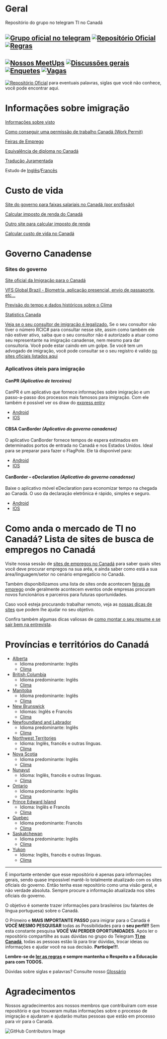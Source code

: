 # Geral

Repositório do grupo no telegram TI no Canadá

[![Grupo oficial no telegram](https://img.shields.io/badge/Telegram-2CA5E0?style=for-the-badge&logo=telegram&logoColor=white&label=Grupo%20Oficial)](https://t.me/tinocanada) [![Repositório Oficial](https://img.shields.io/badge/GitHub-100000?style=for-the-badge&logo=github&logoColor=white&label=Repositório%20Oficial)](https://github.com/ti-no-canada)
[![Regras](https://img.shields.io/badge/Telegram-2CA5E0?style=for-the-badge&logo=telegram&logoColor=white&label=Regras)](https://github.com/ti-no-canada/Geral/blob/master/regras-do-grupo.md)  
---
[![Nossos MeetUps](https://img.shields.io/badge/%F0%9F%95%BAMeetups-Nossos%20meetups%2C%20participe-orange?style=for-the-badge)](https://github.com/ti-no-canada/imigracao-para-o-canada/discussions/categories/meet-up)
[![Discussões gerais](https://img.shields.io/badge/GitHub-181717?style=for-the-badge&logo=github&logoColor=white&label=Discussões)](https://github.com/ti-no-canada/imigracao-para-o-canada/discussions) [![Enquetes](https://img.shields.io/badge/GitHub-181717?style=for-the-badge&logo=github&logoColor=white&label=Enquetes)](https://github.com/ti-no-canada/imigracao-para-o-canada/discussions/categories/enquetes)  [![Vagas](https://img.shields.io/badge/GitHub-181717?style=for-the-badge&logo=github&logoColor=white&label=Vagas)](https://github.com/ti-no-canada/imigracao-para-o-canada/discussions/categories/vagas-no-canad%C3%A1-ou-remota-job)
---


[![Repositório Oficial](https://img.shields.io/badge/GitHub-100000?style=for-the-badge&logo=github&logoColor=white&label=Glossário)](https://github.com/ti-no-canada/imigracao-para-o-canada/blob/master/glossario.md) para eventuais palavras, siglas que você não conhece, você pode encontrar aqui.


# Informações sobre imigração

[Informações sobre visto](https://github.com/ti-no-canada/Geral/blob/master/informacoes-gerais-sobre-visto.md)

[Como conseguir uma permissão de trabalho Canadá (Work Permit)](https://github.com/ti-no-canada/imigracao-para-o-canada/blob/master/Trabalhar%20no%20Canad%C3%A1/work-permit.md)

[Feiras de Emprego](https://github.com/ti-no-canada/imigracao-para-o-canada/blob/master/Trabalhar%20no%20Canadá/feiras-emprego.md)

[Equivalência de diploma no Canadá](https://github.com/ti-no-canada/Geral/blob/master/equivalencia-de-diploma.md)

[Tradução Juramentada](https://github.com/ti-no-canada/Geral/blob/master/traducao-juramentada.md)

Estudo de [Inglês](https://github.com/ti-no-canada/imigracao-para-o-canada/blob/master/Idiomas/Ingles.md)/[Francês](https://github.com/ti-no-canada/imigracao-para-o-canada/blob/master/Idiomas/Frances.md)

# Custo de vida

[Site do governo para faixas salariais no Canadá (por profissão)](https://www.jobbank.gc.ca/explorecareers)

[Calcular imposto de renda do Canadá](https://www.ey.com/ca/en/services/tax/tax-calculators-2018-personal-tax)

[Outro site para calcular imposto de renda](https://neuvoo.ca/tax-calculator/)

[Calcular custo de vida no Canadá](https://www.numbeo.com/cost-of-living/in/Toronto)

# Governo Canadense

### Sites do governo

[Site oficial da Imigração para o Canadá](https://www.canada.ca/en/services/immigration-citizenship.html)

[VFS Global Brazil - Biometria, aplicação presencial, envio de passaporte, etc...](https://www.vfsglobal.ca/canada/brazil/index.html)

[Previsão do tempo e dados históricos sobre o Clima](https://weather.gc.ca/canada_e.html)

[Statistics Canada](https://www.statcan.gc.ca/eng/start)

[Veja se o seu consultor de imigração é legalizado.](https://iccrc-crcic.ca/find-a-professional/) Se o seu consultor não tiver o número RCIC# para consultar nesse site, assim como também ele não estiver ativo, saiba que o seu consultor não é autorizado a atuar como seu representante na imigração canadense, nem mesmo para dar consultoria. Você pode estar caindo em um golpe. Se você tem um advogado de imigração, você pode consultar se o seu registro é valido [no sites oficiais listados aqui](https://www.canada.ca/en/immigration-refugees-citizenship/services/immigration-citizenship-representative/choose/authorized.html#law-societies)

### Aplicativos úteis para imigração

#### CanPR _(Aplicativo de terceiros)_

CanPR é um aplicativo que fornece informações sobre imigração e um passo-a-passo dos processos mais famosos para imigração. Com ele também é possível ver os draw do [express entry](https://github.com/ti-no-canada/imigracao-para-o-canada/blob/master/informacoes-gerais-sobre-visto.md#o-que-é-express-entry)

- [Android](https://play.google.com/store/apps/details?id=maaz.canpr.myapplication&hl=en_CA)
- [IOS](https://apps.apple.com/ca/app/canpr/id1447024170)

#### CBSA CanBorder _(Aplicativo do governo canadense)_

O aplicativo CanBorder fornece tempos de espera estimados em determinados portos de entrada no Canadá e nos Estados Unidos. Ideal para se preparar para fazer o FlagPole. Ele tá disponível para:

- [Android](https://play.google.com/store/apps/details?id=ca.gc.cbsa.canborder.bwt&hl=en_CA)
- [IOS](https://apps.apple.com/ca/app/cbsa-canborder/id1110491634)

#### CanBorder – eDeclaration _(Aplicativo do governo canadense)_

Baixe o aplicativo móvel eDeclaration para economizar tempo na chegada ao Canadá. O uso da declaração eletrônica é rápido, simples e seguro.

- [Android](https://play.google.com/store/apps/details?id=ca.gc.cbsa.edeclaration&hl=en_CA)
- [IOS](https://apps.apple.com/ca/app/canborder-edeclaration/id1209044444)

# Como anda o mercado de TI no Canadá? Lista de sites de busca de empregos no Canadá

Visite nossa sessão de [sites de empregos no Canadá](https://github.com/ti-no-canada/imigracao-para-o-canada/blob/master/Trabalhar%20no%20Canadá/sites-de-emprego.md) para saber quais sites você deve procurar empregos na sua aréa, e ainda saber como está a sua área/linguagem/setor no cenário empregatício no Canadá.

Também disponibilizamos uma lista de sites onde acontecem [feiras de emprego](https://github.com/ti-no-canada/imigracao-para-o-canada/blob/master/Trabalhar%20no%20Canadá/feiras-emprego.md) onde geralmente acontecem eventos onde empresas procuram novos funcionários e parceiros para futuras oportunidades.

Caso você esteja procurando trabalhar remoto, veja as [nossas dicas de sites](https://github.com/ti-no-canada/imigracao-para-o-canada/blob/master/Trabalhar%20no%20Canadá/trabalho-remoto.md) que podem lhe ajudar no seu objetivo.

Confira também algumas dicas valiosas de [como montar o seu resume e se sair bem na entrevista](https://github.com/ti-no-canada/imigracao-para-o-canada/blob/master/Trabalhar%20no%20Canad%C3%A1/Entrevistas-de-emprego.md).

# Províncias e territórios do Canadá

- [Alberta](https://en.wikipedia.org/wiki/Alberta)
  - Idioma predominante: Inglês
  - [Clima](https://www.currentresults.com/Weather/Canada/Alberta/average-alberta-weather.php)
- [British Columbia](https://en.wikipedia.org/wiki/British_Columbia)
  - Idioma predominante: Inglês
  - [Clima](https://www.currentresults.com/Weather/Canada/British-Columbia/average-british-columbia-weather.php)
- [Manitoba](https://en.wikipedia.org/wiki/Manitoba)
  - Idioma predominante: Inglês
  - [Clima](https://www.currentresults.com/Weather/Canada/Manitoba/average-manitoba-weather.php)
- [New Brunswick](https://en.wikipedia.org/wiki/New_Brunswick)
  - Idiomas: Inglês e Francês
  - [Clima](https://www.currentresults.com/Weather/Canada/New-Brunswick/average-new-brunswick-weather.php)
- [Newfoundland and Labrador](https://en.wikipedia.org/wiki/Newfoundland_and_Labrador)
  - Idioma predominante: Inglês
  - [Clima](https://www.currentresults.com/Weather/Canada/Newfoundland-Labrador/average-newfoundland-labrador-weather.php)
- [Northwest Territories](https://en.wikipedia.org/wiki/Northwest_Territories)
  - Idioma: Inglês, francês e outras línguas.
  - [Clima](https://www.currentresults.com/Weather/Canada/Northwest-Territories/average-northwest-territories-weather.php)
- [Nova Scotia](https://en.wikipedia.org/wiki/Nova_Scotia)
  - Idioma predominante: Inglês
  - [Clima](https://www.currentresults.com/Weather/Canada/Nova-Scotia/average-nova-scotia-weather.php)
- [Nunavut](https://en.wikipedia.org/wiki/Nunavut)
  - Idioma: Inglês, francês e outras línguas.
  - [Clima](https://www.currentresults.com/Weather/Canada/Nunavut/average-nunavut-weather.php)
- [Ontario](https://en.wikipedia.org/wiki/Ontario)
  - Idioma predominante: Inglês
  - [Clima](https://www.currentresults.com/Weather/Canada/Ontario/average-ontario-weather.php)
- [Prince Edward Island](https://en.wikipedia.org/wiki/Prince_Edward_Island)
  - Idioma: Inglês e Francês
  - [Clima](https://www.currentresults.com/Weather/Canada/Prince-Edward-Island/average-prince-edward-island-weather.php)
- [Quebec](https://en.wikipedia.org/wiki/Quebec)
  - Idioma predominante: Francês
  - [Clima](https://www.currentresults.com/Weather/Canada/Quebec/average-quebec-weather.php)
- [Saskatchewan](https://en.wikipedia.org/wiki/Saskatchewan)
  - Idioma predominante: Inglês
  - [Clima](https://www.currentresults.com/Weather/Canada/Saskatchewan/average-saskatchewan-weather.php)
- [Yukon](https://en.wikipedia.org/wiki/Yukon)
  - Idioma: Inglês, francês e outras línguas.
  - [Clima](https://www.currentresults.com/Weather/Canada/Yukon/average-yukon-weather.php)

---

É importante entender que esse repositório é apenas para informações gerais, sendo quase impossível mantê-lo totalmente atualizado com os sites oficiais do governo. Então tenha esse repositório como uma visão geral, e não verdade absoluta. Sempre procure a informação atualizada nos sites oficiais do governo.

O objetivo é somente trazer informações para brasileiros (ou falantes de língua portuguesa) sobre o Canadá.

O Primeiro e **MAIS IMPORTANTE PASSO** para imigrar para o Canadá é **VOCÊ MESMO PESQUISAR** todas as Possibilidades para o **seu perfil!!**
Sem esta constante pesquisa **VOCÊ VAI PERDER OPORTUNIDADES**.
Após ler o repositório compartilhe as suas dúvidas no grupo do Telegram **[TI no Canadá](https://t.me/ti_no_canada)**, todas as pessoas estão lá para tirar dúvidas, trocar ideias ou informações e ajudar você na sua decisão. **Participe!!!**.

**Lembre-se de [ler as regras](https://github.com/ti-no-canada/imigracao-para-o-canada/blob/master/regras-do-grupo.md) e sempre mantenha o Respeito e a Educação para com TODOS.**

Dúvidas sobre siglas e palavras? Consulte nosso [Glossário](https://github.com/ti-no-canada/imigracao-para-o-canada/blob/master/glossario.md)

# Agradecimentos

Nossos agradecimentos aos nossos membros que contribuíram com esse repositório e que trouxeram muitas informações sobre o processo de imigração e ajudaram e ajudarão muitas pessoas que estão em processo para vir para o Canadá.

![GitHub Contributors Image](https://contrib.rocks/image?repo=ti-no-canada/imigracao-para-o-canada)
